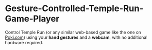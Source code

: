 # Gesture-Controlled-Temple-Run-Game-Player
Control Temple Run (or any similar web-based game like the one on [Poki.com](https://poki.com)) using your **hand gestures** and a **webcam**, with no additional hardware required.
